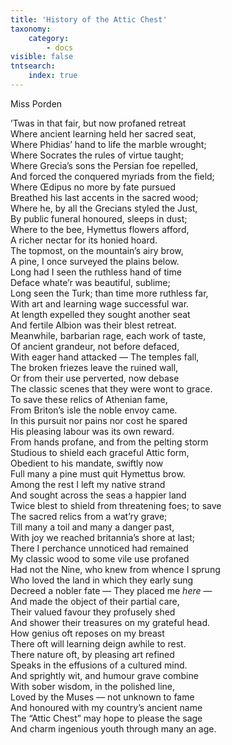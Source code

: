```yaml
---
title: 'History of the Attic Chest'
taxonomy:
    category:
        - docs
visible: false
tntsearch:
    index: true
---
```


<div class="author">Miss Porden</div>

’Twas in that fair, but now profaned retreat  
Where ancient learning held her sacred seat,  
Where Phidias’ hand to life the marble wrought;  
Where Socrates the rules of virtue taught;  
Where Grecia’s sons the Persian foe repelled,  
And forced the conquered myriads from the field;  
Where Œdipus no more by fate pursued  
Breathed his last accents in the sacred wood;  
Where he, by all the Grecians styled the Just,  
By public funeral honoured, sleeps in dust;  
Where to the bee, Hymettus flowers afford,  
A richer nectar for its honied hoard.  
The topmost, on the mountain’s airy brow,  
A pine, I once surveyed the plains below.  
Long had I seen the ruthless hand of time  
Deface whate’r was beautiful, sublime;  
Long seen the Turk; than time more ruthless far,  
With art and learning wage successful war.  
At length expelled they sought another seat  
And fertile Albion was their blest retreat.  
Meanwhile, barbarian rage, each work of taste,  
Of ancient grandeur, not before defaced,  
With eager hand attacked — The temples fall,  
The broken friezes leave the ruined wall,  
Or from their use perverted, now debase  
The classic scenes that they were wont to grace.  
To save these relics of Athenian fame,  
From Briton’s isle the noble envoy came.  
In this pursuit nor pains nor cost he spared  
His pleasing labour was its own reward.  
From hands profane, and from the pelting storm  
Studious to shield each graceful Attic form,  
Obedient to his mandate, swiftly now  
Full many a pine must quit Hymettus brow.  
Among the rest I left my native strand  
And sought across the seas a happier land  
Twice blest to shield from threatening foes; to save  
The sacred relics from a wat’ry grave;  
Till many a toil and many a danger past,  
With joy we reached britannia’s shore at last;  
There I perchance unnoticed had remained  
My classic wood to some vile use profaned  
Had not the Nine, who knew from whence I sprung  
Who loved the land in which they early sung  
Decreed a nobler fate — They placed me *here* —  
And made the object of their partial care,  
Their valued favour they profusely shed  
And shower their treasures on my grateful head.  
How genius oft reposes on my breast  
There oft will learning deign awhile to rest.  
There nature oft, by pleasing art refined  
Speaks in the effusions of a cultured mind.  
And sprightly wit, and humour grave combine  
With sober wisdom, in the polished line,  
Loved by the Muses — not unknown to fame  
And honoured with my country’s ancient name  
The “Attic Chest” may hope to please the sage  
And charm ingenious youth through many an age.